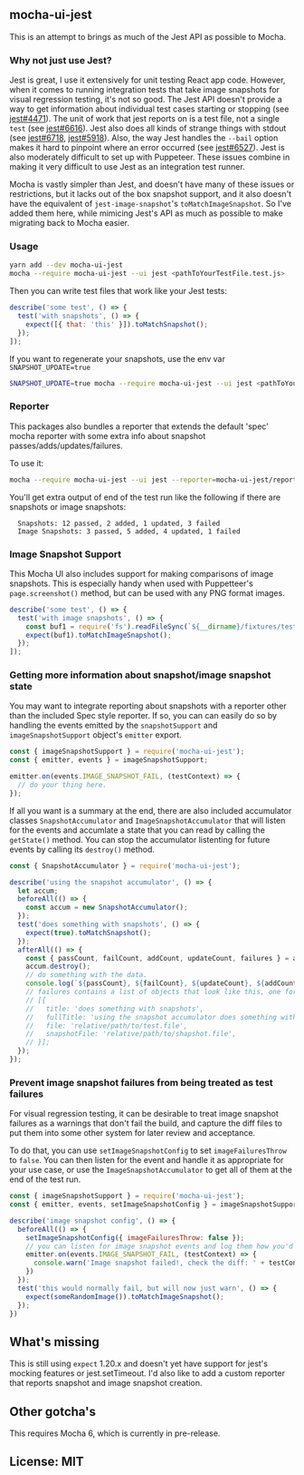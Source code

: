 ## mocha-ui-jest

This is an attempt to brings as much of the Jest API as possible to Mocha.

### Why not just use Jest?

Jest is great, I use it extensively for unit testing React app code.  However, when it comes to running integration tests that take image snapshots for visual regression testing, it's not so good.  The Jest API doesn't provide a way to get information about individual test cases starting or stopping (see [jest#4471](https://github.com/facebook/jest/issues/4471)).  The unit of work that jest reports on is a test file, not a single `test` (see [jest#6616](https://github.com/facebook/jest/issues/6616)).  Jest also does all kinds of strange things with stdout (see [jest#6718](https://github.com/facebook/jest/issues/6718), [jest#5918](https://github.com/facebook/jest/issues/5918)).  Also, the way Jest handles the `--bail` option makes it hard to pinpoint where an error occurred (see [jest#6527](https://github.com/facebook/jest/issues/6527)).  Jest is also moderately difficult to set up with Puppeteer.  These issues combine in making it very difficult to use Jest as an integration test runner.

Mocha is vastly simpler than Jest, and doesn't have many of these issues or restrictions, but it lacks out of the box snapshot support, and it also doesn't have the equivalent of `jest-image-snapshot`'s `toMatchImageSnapshot`.   So I've added them here, while mimicing Jest's API as much as possible to make migrating back to Mocha easier.

### Usage

```bash
yarn add --dev mocha-ui-jest
mocha --require mocha-ui-jest --ui jest <pathToYourTestFile.test.js>
```

Then you can write test files that work like your Jest tests:
```js
describe('some test', () => {
  test('with snapshots', () => {
    expect([{ that: 'this' }]).toMatchSnapshot();
  });
]);
```
If you want to regenerate your snapshots, use the env var `SNAPSHOT_UPDATE=true`

```bash
SNAPSHOT_UPDATE=true mocha --require mocha-ui-jest --ui jest <pathToYourTestFile.test.js>
```

### Reporter
This packages also bundles a reporter that extends the default 'spec' mocha reporter with some extra info about snapshot passes/adds/updates/failures.

To use it:
```bash
mocha --require mocha-ui-jest --ui jest --reporter=mocha-ui-jest/reporter <pathToYourTestFile.test.js>
```

You'll get extra output of end of the test run like the following if there are snapshots or image snapshots: 
```
  Snapshots: 12 passed, 2 added, 1 updated, 3 failed
  Image Snapshots: 3 passed, 5 added, 4 updated, 1 failed
```

### Image Snapshot Support

This Mocha UI also includes support for making comparisons of image snapshots.  This is especially handy when used with Puppetteer's `page.screenshot()` method, but can be used with any PNG format images.

```js
describe('some test', () => {
  test('with image snapshots', () => {
    const buf1 = require('fs').readFileSync(`${__dirname}/fixtures/test-1.png`);
    expect(buf1).toMatchImageSnapshot();
  });
]);
```

### Getting more information about snapshot/image snapshot state

You may want to integrate reporting about snapshots with a reporter other than the included Spec style reporter.  If so, you can can easily do so by handling the events emitted by the `snapshotSupport` and `imageSnapshotSupport` object's `emitter` export.

```js
const { imageSnapshotSupport } = require('mocha-ui-jest');
const { emitter, events } = imageSnapshotSupport;

emitter.on(events.IMAGE_SNAPSHOT_FAIL, (testContext) => { 
  // do your thing here.
});
```

If all you want is a summary at the end, there are also included accumulator classes `SnapshotAccumulator` and `ImageSnapshotAccumulator` that will listen for the events and accumlate a state that you can read by calling the `getState()` method.  You can stop the accumulator listenting for future events by calling its `destroy()` method.

```js
const { SnapshotAccumulator } = require('mocha-ui-jest');

describe('using the snapshot accumulator', () => {
  let accum;
  beforeAll(() => {
    const accum = new SnapshotAccumulator();
  });
  test('does something with snapshots', () => {
    expect(true).toMatchSnapshot();
  });
  afterAll(() => {
    const { passCount, failCount, addCount, updateCount, failures } = accum.getState();
    accum.destroy();
    // do something with the data.
    console.log(`${passCount}, ${failCount}, ${updateCount}, ${addCount}`);
    // failures contains a list of objects that look like this, one for each snapshot that failed.
    // [{ 
    //   title: 'does something with snapshots',
    //   fullTitle: 'using the snapshot accumulator does something with snapshots',
    //   file: 'relative/path/to/test.file',
    //   snapshotFile: 'relative/path/to/shapshot.file',
    // }];
  });
});
```

### Prevent image snapshot failures from being treated as test failures
For visual regression testing, it can be desirable to treat image snapshot failures as a warnings that don't fail the build, and capture the diff files to put them into some other system for later review and acceptance.

To do that, you can use `setImageSnapshotConfig` to set `imageFailuresThrow` to `false`.  You can then listen for the event and handle it as appropriate for your use case, or use the `ImageSnapshotAccumulator` to get all of them at the end of the test run.

```js
const { imageSnapshotSupport } = require('mocha-ui-jest');
const { emitter, events, setImageSnapshotConfig } = imageSnapshotSupport;

describe('image snapshot config', () => { 
  beforeAll(() => {
    setImageSnapshotConfig({ imageFailuresThrow: false });
    // you can listen for image snapshot events and log them how you'd like.
    emitter.on(events.IMAGE_SNAPSHOT_FAIL, (testContext) => {
      console.warn('Image snapshot failed!, check the diff: ' + testContext.diffOutputPath );
    })
  });
  test('this would normally fail, but will now just warn', () => {
    expect(someRandomImage()).toMatchImageSnapshot();
  });
})
```


## What's missing
This is still using `expect` 1.20.x and doesn't yet have support for jest's mocking features or jest.setTimeout.  I'd also like to add a custom reporter that reports snapshot and image snapshot creation.

## Other gotcha's
This requires Mocha 6, which is currently in pre-release.

## License: MIT
